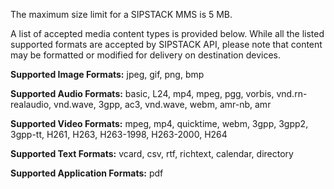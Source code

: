 
The maximum size limit for a SIPSTACK MMS is 5 MB. 

A list of accepted media content types is provided below. While all the listed supported formats are accepted by SIPSTACK API, please note that content may be formatted or modified for delivery on destination devices.

**Supported Image Formats:** jpeg, gif, png, bmp

**Supported Audio Formats:** basic, L24, mp4, mpeg, pgg, vorbis, vnd.rn-realaudio, vnd.wave, 3gpp, ac3, vnd.wave, webm, amr-nb, amr

**Supported Video Formats:** mpeg, mp4, quicktime, webm, 3gpp, 3gpp2, 3gpp-tt, H261, H263, H263-1998, H263-2000, H264

**Supported Text Formats:** vcard, csv, rtf, richtext, calendar, directory

**Supported Application Formats:** pdf